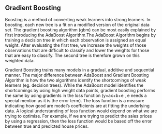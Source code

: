 ## Gradient Boosting

Boosting is a method of converting weak learners into strong learners. In boosting, each new tree is a fit on a modified version of the original data set. The gradient boosting algorithm (gbm) can be most easily explained by first introducing the AdaBoost Algorithm.The AdaBoost Algorithm begins by training a decision tree in which each observation is assigned an equal weight. After evaluating the first tree, we increase the weights of those observations that are difficult to classify and lower the weights for those that are easy to classify. The second tree is therefore grown on this weighted data.

Gradient Boosting trains many models in a gradual, additive and sequential manner. The major difference between AdaBoost and Gradient Boosting Algorithm is how the two algorithms identify the shortcomings of weak learners (eg. decision trees). While the AdaBoost model identifies the shortcomings by using high weight data points, gradient boosting performs the same by using gradients in the loss function (y=ax+b+e , e needs a special mention as it is the error term). The loss function is a measure indicating how good are model’s coefficients are at fitting the underlying data. A logical understanding of loss function would depend on what we are trying to optimise. For example, if we are trying to predict the sales prices by using a regression, then the loss function would be based off the error between true and predicted house prices.
